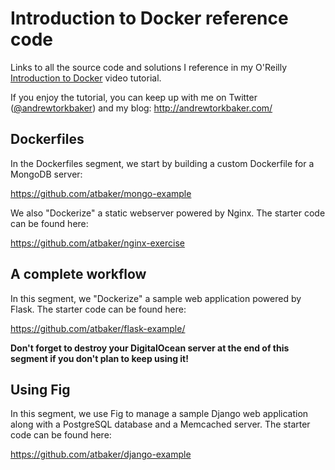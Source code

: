 Introduction to Docker reference code
=====================================

Links to all the source code and solutions I reference in my O'Reilly [Introduction to Docker](http://shop.oreilly.com/product/0636920035732.do) video tutorial.

If you enjoy the tutorial, you can keep up with me on Twitter ([@andrewtorkbaker](https://twitter.com/andrewtorkbaker)) and my blog: http://andrewtorkbaker.com/

Dockerfiles
-----------

In the Dockerfiles segment, we start by building a custom Dockerfile for a MongoDB server:

https://github.com/atbaker/mongo-example

We also "Dockerize" a static webserver powered by Nginx. The starter code can be found here:

https://github.com/atbaker/nginx-exercise

A complete workflow
-------------------

In this segment, we "Dockerize" a sample web application powered by Flask. The starter code can be found here:

https://github.com/atbaker/flask-example/

**Don't forget to destroy your DigitalOcean server at the end of this segment if you don't plan to keep using it!**

Using Fig
---------

In this segment, we use Fig to manage a sample Django web application along with a PostgreSQL database and a Memcached server. The starter code can be found here:

https://github.com/atbaker/django-example
